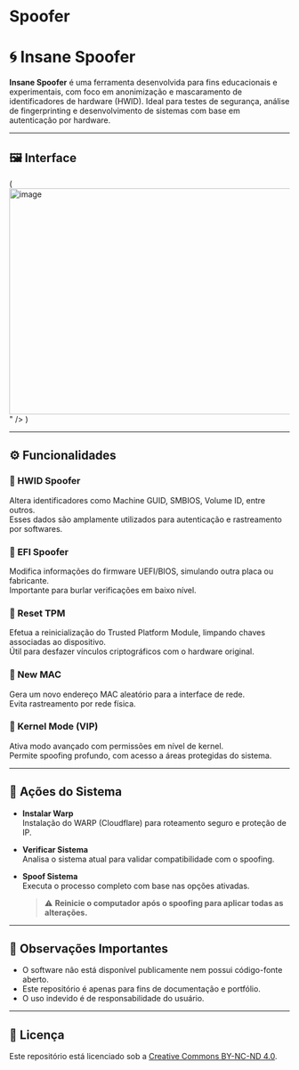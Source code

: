 # Spoofer

# 🌀 Insane Spoofer

**Insane Spoofer** é uma ferramenta desenvolvida para fins educacionais e experimentais, com foco em anonimização e mascaramento de identificadores de hardware (HWID). Ideal para testes de segurança, análise de fingerprinting e desenvolvimento de sistemas com base em autenticação por hardware.

---

## 🖼️ Interface

(<img width="564" height="406" alt="image" src="https://github.com/user-attachments/assets/926d4bb9-4d42-439a-a225-bc660a120417" />
" />
)

---

## ⚙️ Funcionalidades

### 🔹 HWID Spoofer  
Altera identificadores como Machine GUID, SMBIOS, Volume ID, entre outros.  
Esses dados são amplamente utilizados para autenticação e rastreamento por softwares.

### 🔹 EFI Spoofer  
Modifica informações do firmware UEFI/BIOS, simulando outra placa ou fabricante.  
Importante para burlar verificações em baixo nível.

### 🔹 Reset TPM  
Efetua a reinicialização do Trusted Platform Module, limpando chaves associadas ao dispositivo.  
Útil para desfazer vínculos criptográficos com o hardware original.

### 🔹 New MAC  
Gera um novo endereço MAC aleatório para a interface de rede.  
Evita rastreamento por rede física.

### 🔹 Kernel Mode (VIP)  
Ativa modo avançado com permissões em nível de kernel.  
Permite spoofing profundo, com acesso a áreas protegidas do sistema.

---

## 🔘 Ações do Sistema

- **Instalar Warp**  
  Instalação do WARP (Cloudflare) para roteamento seguro e proteção de IP.

- **Verificar Sistema**  
  Analisa o sistema atual para validar compatibilidade com o spoofing.

- **Spoof Sistema**  
  Executa o processo completo com base nas opções ativadas.  
  > ⚠️ **Reinicie o computador após o spoofing para aplicar todas as alterações.**

---

## 🧠 Observações Importantes

- O software não está disponível publicamente nem possui código-fonte aberto.
- Este repositório é apenas para fins de documentação e portfólio.
- O uso indevido é de responsabilidade do usuário.

---

## 📝 Licença

Este repositório está licenciado sob a [Creative Commons BY-NC-ND 4.0](https://creativecommons.org/licenses/by-nc-nd/4.0/).

